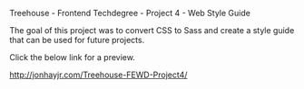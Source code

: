 Treehouse - Frontend Techdegree - Project 4 - Web Style Guide

The goal of this project was to convert CSS to Sass and create a style guide that can be used for future projects.

Click the below link for a preview.

http://jonhayjr.com/Treehouse-FEWD-Project4/
